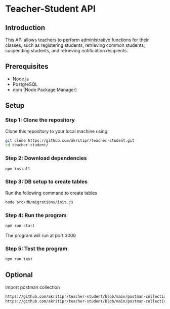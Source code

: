 # Teacher-Student API

## Introduction
This API allows teachers to perform administrative functions for their classes, such as registering students, retrieving common students, suspending students, and retrieving notification recipients.

## Prerequisites
- Node.js
- PostgreSQL
- npm (Node Package Manager)

## Setup

### Step 1: Clone the repository
Clone this repository to your local machine using:
```sh
git clone https://github.com/akritipr/teacher-student.git
cd teacher-student/
```

### Step 2: Download dependencies
```sh
npm install
```


### Step 3: DB setup to create tables
Run the following command to create tables
```sh
node src/db/migrations/init.js
```

### Step 4: Run the program
```sh
npm run start

```
The program will run at port 3000

### Step 5: Test the program
```sh
npm run test
```


## Optional
Import postman collection 
```sh
https://github.com/akritipr/teacher-student/blob/main/postman-collection/AWS%20EC2.postman_collection.json
https://github.com/akritipr/teacher-student/blob/main/postman-collection/Teacher%20Student.postman_collection.json
```